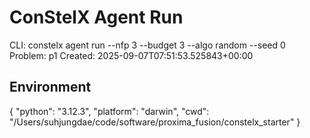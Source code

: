 # ConStelX Agent Run

CLI:
constelx agent run --nfp 3 --budget 3 --algo random --seed 0
Problem: p1
Created: 2025-09-07T07:51:53.525843+00:00

## Environment
{
  "python": "3.12.3",
  "platform": "darwin",
  "cwd": "/Users/suhjungdae/code/software/proxima_fusion/constelx_starter"
}